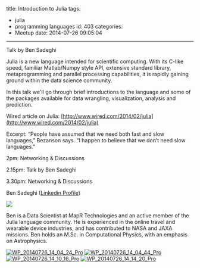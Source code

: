 title: Introduction to Julia
tags:
  - julia
  - programming languages
id: 403
categories:
  - Meetup
date: 2014-07-26 09:05:04
---

Talk by Ben Sadeghi

Julia is a new language intended for scientific computing. With its C-like speed, familiar Matlab/Numpy style API, extensive standard library, metaprogramming and parallel processing capabilities, it is rapidly gaining ground within the data science community.

In this talk we'll go through brief introductions to the language and some of the packages available for data wrangling, visualization, analysis and prediction.

Wired article on Julia: [http://www.wired.com/2014/02/julia](http://www.wired.com/2014/02/julia)

Excerpt: “People have assumed that we need both fast and slow languages,” Bezanson says. “I happen to believe that we don’t need slow languages.”

2pm: Networking &amp; Discussions

2.15pm: Talk by Ben Sadeghi

3.30pm: Networking &amp; Discussions

Ben Sadeghi ([Linkedin Profile](http://sg.linkedin.com/in/bensadeghi))

![](http://photos3.meetupstatic.com/photos/event/9/5/5/8/600_382958232.jpeg)

Ben is a Data Scientist at MapR Technologies and an active member of the Julia language community. He is experienced in the online travel and wearable device industries, and has contributed to NASA and JAXA missions. Ben holds an M.Sc. in Computational Physics, with an emphasis on Astrophysics.

[![WP_20140726_14_04_24_Pro](http://datascience.sg/wp-content/uploads/2014/07/WP_20140726_14_04_24_Pro-150x150.jpg)](http://datascience.sg/wp-content/uploads/2014/07/WP_20140726_14_04_24_Pro.jpg) [![WP_20140726_14_04_44_Pro](http://datascience.sg/wp-content/uploads/2014/07/WP_20140726_14_04_44_Pro-150x150.jpg)](http://datascience.sg/wp-content/uploads/2014/07/WP_20140726_14_04_44_Pro.jpg) [![WP_20140726_14_10_16_Pro](http://datascience.sg/wp-content/uploads/2014/07/WP_20140726_14_10_16_Pro-150x150.jpg)](http://datascience.sg/wp-content/uploads/2014/07/WP_20140726_14_10_16_Pro.jpg) [![WP_20140726_14_14_20_Pro](http://datascience.sg/wp-content/uploads/2014/07/WP_20140726_14_14_20_Pro-150x150.jpg)](http://datascience.sg/wp-content/uploads/2014/07/WP_20140726_14_14_20_Pro.jpg)